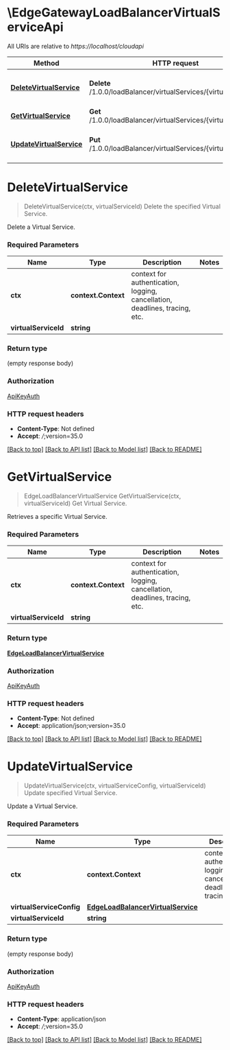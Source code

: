 # \EdgeGatewayLoadBalancerVirtualServiceApi

All URIs are relative to *https://localhost/cloudapi*

Method | HTTP request | Description
------------- | ------------- | -------------
[**DeleteVirtualService**](EdgeGatewayLoadBalancerVirtualServiceApi.md#DeleteVirtualService) | **Delete** /1.0.0/loadBalancer/virtualServices/{virtualServiceId} | Delete the specified Virtual Service.
[**GetVirtualService**](EdgeGatewayLoadBalancerVirtualServiceApi.md#GetVirtualService) | **Get** /1.0.0/loadBalancer/virtualServices/{virtualServiceId} | Get Virtual Service.
[**UpdateVirtualService**](EdgeGatewayLoadBalancerVirtualServiceApi.md#UpdateVirtualService) | **Put** /1.0.0/loadBalancer/virtualServices/{virtualServiceId} | Update specified Virtual Service.


# **DeleteVirtualService**
> DeleteVirtualService(ctx, virtualServiceId)
Delete the specified Virtual Service.

Delete a Virtual Service. 

### Required Parameters

Name | Type | Description  | Notes
------------- | ------------- | ------------- | -------------
 **ctx** | **context.Context** | context for authentication, logging, cancellation, deadlines, tracing, etc.
  **virtualServiceId** | **string**|  | 

### Return type

 (empty response body)

### Authorization

[ApiKeyAuth](../README.md#ApiKeyAuth)

### HTTP request headers

 - **Content-Type**: Not defined
 - **Accept**: *_/_*;version=35.0

[[Back to top]](#) [[Back to API list]](../README.md#documentation-for-api-endpoints) [[Back to Model list]](../README.md#documentation-for-models) [[Back to README]](../README.md)

# **GetVirtualService**
> EdgeLoadBalancerVirtualService GetVirtualService(ctx, virtualServiceId)
Get Virtual Service.

Retrieves a specific Virtual Service. 

### Required Parameters

Name | Type | Description  | Notes
------------- | ------------- | ------------- | -------------
 **ctx** | **context.Context** | context for authentication, logging, cancellation, deadlines, tracing, etc.
  **virtualServiceId** | **string**|  | 

### Return type

[**EdgeLoadBalancerVirtualService**](EdgeLoadBalancerVirtualService.md)

### Authorization

[ApiKeyAuth](../README.md#ApiKeyAuth)

### HTTP request headers

 - **Content-Type**: Not defined
 - **Accept**: application/json;version=35.0

[[Back to top]](#) [[Back to API list]](../README.md#documentation-for-api-endpoints) [[Back to Model list]](../README.md#documentation-for-models) [[Back to README]](../README.md)

# **UpdateVirtualService**
> UpdateVirtualService(ctx, virtualServiceConfig, virtualServiceId)
Update specified Virtual Service.

Update a Virtual Service. 

### Required Parameters

Name | Type | Description  | Notes
------------- | ------------- | ------------- | -------------
 **ctx** | **context.Context** | context for authentication, logging, cancellation, deadlines, tracing, etc.
  **virtualServiceConfig** | [**EdgeLoadBalancerVirtualService**](EdgeLoadBalancerVirtualService.md)|  | 
  **virtualServiceId** | **string**|  | 

### Return type

 (empty response body)

### Authorization

[ApiKeyAuth](../README.md#ApiKeyAuth)

### HTTP request headers

 - **Content-Type**: application/json
 - **Accept**: *_/_*;version=35.0

[[Back to top]](#) [[Back to API list]](../README.md#documentation-for-api-endpoints) [[Back to Model list]](../README.md#documentation-for-models) [[Back to README]](../README.md)

